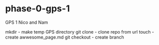 # phase-0-gps-1
GPS 1 Nico and Nam

mkdir - make temp GPS directory
git clone - clone repo from url
touch - create awwesome_page.md
git checkout - create branch

